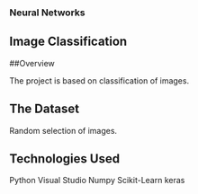 ### Neural Networks

## Image Classification

##Overview

The project is based on classification of  images. 

## The Dataset

Random selection of images.

## Technologies Used

Python
Visual Studio
Numpy
Scikit-Learn
keras
